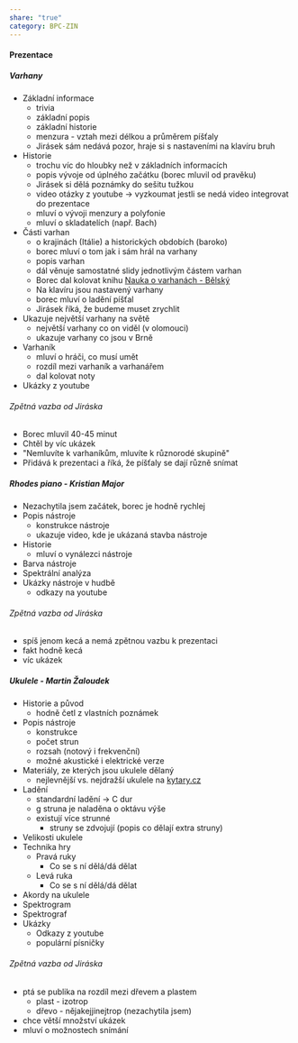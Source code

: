 ```yaml
---
share: "true"
category: BPC-ZIN
---
```


#### Prezentace
##### Varhany
- Základní informace
	- trivia
	- základní popis
	- základní historie
	- menzura - vztah mezi délkou a průměrem píšťaly
	- Jirásek sám nedává pozor, hraje si s nastaveními na klavíru bruh
- Historie
	- trochu víc do hloubky než v základních informacích
	- popis vývoje od úplného začátku (borec mluvil od pravěku)
	- Jirásek si dělá poznámky do sešitu tužkou
	- video otázky z youtube -> vyzkoumat jestli se nedá video integrovat do prezentace
	- mluví o vývoji menzury a polyfonie
	- mluví o skladatelích (např. Bach)
- Části varhan
	- o krajinách (Itálie) a historických obdobích (baroko)
	- borec mluví o tom jak i sám hrál na varhany
	- popis varhan
	- dál věnuje samostatné slidy jednotlivým částem varhan
	- Borec dal kolovat knihu [Nauka o varhanách - Bělský](https://www.databazeknih.cz/knihy/nauka-o-varhanach-71832)
	- Na klavíru jsou nastavený varhany
	- borec mluví o ladění píšťal
	- Jirásek říká, že budeme muset zrychlit
- Ukazuje největší varhany na světě
	- největší varhany co on viděl (v olomouci)
	- ukazuje varhany co jsou v Brně
- Varhaník
	- mluví o hráči, co musí umět
	- rozdíl mezi varhaník a varhanářem
	- dal kolovat noty
- Ukázky z youtube
###### Zpětná vazba od Jiráska
- Borec mluvil 40-45 minut
- Chtěl by víc ukázek
- "Nemluvíte k varhaníkům, mluvíte k různorodé skupině"
- Přidává k prezentaci a říká, že píšťaly se dají různě snímat

##### Rhodes piano - Kristian Major
- Nezachytila jsem začátek, borec je hodně rychlej
- Popis nástroje
	- konstrukce nástroje
	- ukazuje video, kde je ukázaná stavba nástroje
- Historie
	- mluví o vynálezci nástroje
- Barva nástroje
- Spektrální analýza
- Ukázky nástroje v hudbě
	- odkazy na youtube
###### Zpětná vazba od Jiráska
- spíš jenom kecá a nemá zpětnou vazbu k prezentaci
- fakt hodně kecá
- víc ukázek
##### Ukulele - Martin Žaloudek
- Historie a původ
	- hodně četl z vlastních poznámek
- Popis nástroje
	- konstrukce
	- počet strun
	- rozsah (notový i frekvenční)
	- možné akustické i elektrické verze
- Materiály, ze kterých jsou ukulele dělaný
	- nejlevnější vs. nejdražší ukulele na [kytary.cz](https://kytary.cz)
- Ladění
	- standardní ladění -> C dur
	- g struna je naladěna o oktávu výše
	- existují více strunné
		- struny se zdvojují (popis co dělají extra struny)
- Velikosti ukulele
- Technika hry
	- Pravá ruky
		- Co se s ní dělá/dá dělat
	- Levá ruka
		- Co se s ní dělá/dá dělat
- Akordy na ukulele
- Spektrogram
- Spektrograf
- Ukázky
	- Odkazy z youtube
	- populární písničky

###### Zpětná vazba od Jiráska
- ptá se publika na rozdíl mezi dřevem a plastem
	- plast - izotrop
	- dřevo - nějakejjinejtrop (nezachytila jsem)
- chce větší množství ukázek
- mluví o možnostech snímání
